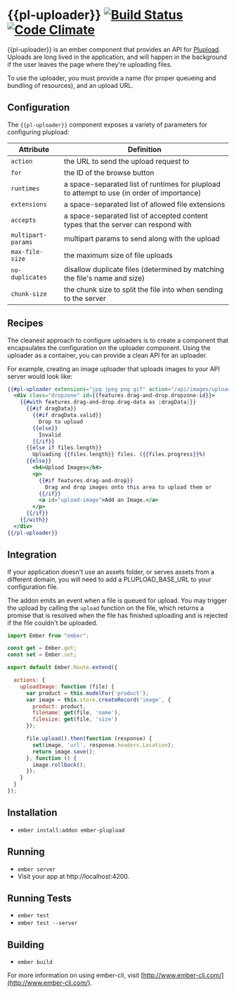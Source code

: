 # {{pl-uploader}} [![Build Status](https://travis-ci.org/paddle8/ember-plupload.svg)](https://travis-ci.org/paddle8/ember-plupload) [![Code Climate](https://codeclimate.com/github/paddle8/ember-plupload/badges/gpa.svg)](https://codeclimate.com/github/paddle8/ember-plupload)

{{pl-uploader}} is an ember component that provides an API for [Plupload](http://www.plupload.com/). Uploads are long lived in the application, and will happen in the background if the user leaves the page where they're uploading files.

To use the uploader, you must provide a name (for proper queueing and bundling of resources), and an upload URL.

## Configuration

The `{{pl-uploader}}` component exposes a variety of parameters for configuring plupload:


| Attribute           | Definition
|---------------------|------------------|
| `action`            | the URL to send the upload request to
| `for`               | the ID of the browse button
| `runtimes`          | a space-separated list of runtimes for plupload to attempt to use (in order of importance)
| `extensions`        | a space-separated list of allowed file extensions
| `accepts`           | a space-separated list of accepted content types that the server can respond with
| `multipart-params`  | multipart params to send along with the upload
| `max-file-size`     | the maximum size of file uploads
| `no-duplicates`     | disallow duplicate files (determined by matching the file's name and size)
| `chunk-size`        | the chunk size to split the file into when sending to the server


## Recipes

The cleanest approach to configure uploaders is to create a component that encapsulates the configuration on the uploader component. Using the uploader as a container, you can provide a clean API for an uploader.

For example, creating an image uploader that uploads images to your API server would look like:

```handlebars
{{#pl-uploader extensions="jpg jpeg png gif" action="/api/images/upload" for="upload-image" when-queued="uploadImage" as |files features|}}
  <div class="dropzone" id={{features.drag-and-drop.dropzone-id}}>
    {{#with features.drag-and-drop.drag-data as |dragData|}}
      {{#if dragData}}
        {{#if dragData.valid}}
          Drop to upload
        {{else}}
          Invalid
        {{/if}}
      {{else if files.length}}
        Uploading {{files.length}} files. ({{files.progress}}%)
      {{else}}
        <h4>Upload Images</h4>
        <p>
          {{#if features.drag-and-drop}}
            Drag and drop images onto this area to upload them or
          {{/if}}
          <a id="upload-image">Add an Image.</a>
        </p>
      {{/if}}
    {{/with}}
  </div>
{{/pl-uploader}}
```

## Integration

If your application doesn't use an assets folder, or serves assets from a different domain, you will need to add a PLUPLOAD_BASE_URL to your configuration file.

The addon emits an event when a file is queued for upload. You may trigger the upload by calling the `upload` function on the file, which returns a promise that is resolved when the file has finished uploading and is rejected if the file couldn't be uploaded.

```javascript
import Ember from "ember";

const get = Ember.get;
const set = Ember.set;

export default Ember.Route.extend({

  actions: {
    uploadImage: function (file) {
      var product = this.modelFor('product');
      var image = this.store.createRecord('image', {
        product: product,
        filename: get(file, 'name'),
        filesize: get(file, 'size')
      });

      file.upload().then(function (response) {
        set(image, 'url', response.headers.Location);
        return image.save();
      }, function () {
        image.rollback();
      });
    }
  }
});
```

## Installation

* `ember install:addon ember-plupload`

## Running

* `ember server`
* Visit your app at http://localhost:4200.

## Running Tests

* `ember test`
* `ember test --server`

## Building

* `ember build`

For more information on using ember-cli, visit [http://www.ember-cli.com/](http://www.ember-cli.com/).
